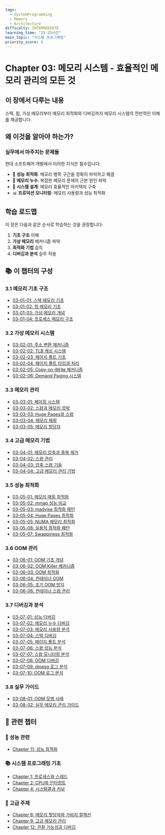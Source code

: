 ```yaml
---
tags:
  - SystemProgramming
  - Memory
  - Architecture
difficulty: INTERMEDIATE
learning_time: "15-25시간"
main_topic: "시스템 프로그래밍"
priority_score: 4
---
```


# Chapter 03: 메모리 시스템 - 효율적인 메모리 관리의 모든 것

## 이 장에서 다루는 내용

스택, 힙, 가상 메모리부터 메모리 최적화와 디버깅까지 메모리 시스템의 전반적인 이해를 제공합니다.

## 왜 이것을 알아야 하는가?

### 실무에서 마주치는 문제들

현대 소프트웨어 개발에서 이러한 지식은 필수입니다:

- 🚀 **성능 최적화**: 메모리 병목 구간을 정확히 파악하고 해결
- 🐛 **메모리 누수**: 복잡한 메모리 문제의 근본 원인 파악  
- 🔧 **시스템 설계**: 메모리 효율적인 아키텍처 구축
- 📊 **프로덕션 모니터링**: 메모리 사용량과 성능 최적화

## 학습 로드맵

이 장은 다음과 같은 순서로 학습하는 것을 권장합니다:

1. **기초 구조** 이해
2. **가상 메모리** 메커니즘 파악  
3. **최적화 기법** 습득
4. **디버깅과 분석** 실무 적용

## 📚 이 챕터의 구성

### 3.1 메모리 기초 구조

- [03-01-01: 스택 메모리 기초](./03-01-01-stack-fundamentals.md)
- [03-01-02: 힙 메모리 기초](./03-01-02-heap-fundamentals.md)
- [03-01-03: 가상 메모리 개념](./03-01-03-virtual-memory-basics.md)
- [03-01-04: 프로세스 메모리 구조](./03-01-04-process-memory.md)

### 3.2 가상 메모리 시스템

- [03-02-01: 주소 변환 메커니즘](./03-02-01-address-translation.md)
- [03-02-02: TLB 캐싱 시스템](./03-02-02-tlb-caching.md)
- [03-02-03: 페이지 폴트 기초](./03-02-03-page-fault.md)
- [03-02-04: 페이지 폴트 타입과 처리](./03-02-04-page-fault-handling.md)
- [03-02-05: Copy-on-Write 메커니즘](./03-02-05-copy-on-write.md)
- [03-02-06: Demand Paging 시스템](./03-02-06-demand-paging.md)

### 3.3 메모리 관리

- [03-03-01: 페이징 시스템](./03-03-01-paging-system.md)
- [03-03-02: 스왑과 메모리 압박](./03-03-02-swap-memory-pressure.md)
- [03-03-03: Huge Pages와 스왑](./03-03-03-swap-huge-pages.md)
- [03-03-04: 메모리 매핑](./03-03-04-memory-mapping.md)
- [03-03-05: 메모리 할당자](./03-03-05-memory-allocator.md)

### 3.4 고급 메모리 기법

- [03-04-01: 메모리 압축과 중복 제거](./03-04-01-compression-deduplication.md)
- [03-04-02: 스왑 관리](./03-04-02-swap-management.md)
- [03-04-03: 압축 스왑 기술](./03-04-03-compressed-swap-technologies.md)
- [03-04-04: 고급 메모리 관리 기법](./03-04-04-advanced-techniques.md)

### 3.5 성능 최적화

- [03-05-01: 메모리 매핑 최적화](./03-05-01-memory-mapping-optimization.md)
- [03-05-02: mmap 성능 비교](./03-05-02-mmap-performance-comparison.md)
- [03-05-03: madvise 최적화 패턴](./03-05-03-madvise-optimization-patterns.md)
- [03-05-04: Huge Pages 최적화](./03-05-04-huge-pages-optimization.md)
- [03-05-05: NUMA 메모리 최적화](./03-05-05-numa-memory-optimization.md)
- [03-05-06: 실용적 최적화 패턴](./03-05-06-practical-optimization-patterns.md)
- [03-05-07: Swappiness 최적화](./03-05-07-swappiness-optimization.md)

### 3.6 OOM 관리

- [03-06-01: OOM 기초 개념](./03-06-01-oom-fundamentals.md)
- [03-06-02: OOM Killer 메커니즘](./03-06-02-oom-killer-fundamentals.md)
- [03-06-03: OOM 최적화](./03-06-03-oom-optimization.md)
- [03-06-04: 컨테이너 OOM](./03-06-04-cgroup-container-oom.md)
- [03-06-05: 조기 OOM 방지](./03-06-05-early-oom-prevention.md)
- [03-06-06: 컨테이너 스왑 관리](./03-06-06-container-swap-management.md)

### 3.7 디버깅과 분석

- [03-07-01: 성능 디버깅](./03-07-01-performance-debugging.md)
- [03-07-02: 메모리 누수 디버깅](./03-07-02-memory-leak-debugging.md)
- [03-07-03: 메모리 사용량 분석](./03-07-03-memory-usage-analysis.md)
- [03-07-04: 스택 디버깅](./03-07-04-stack-debugging.md)
- [03-07-05: 페이지 폴트 분석](./03-07-05-page-fault-analysis.md)
- [03-07-06: 스왑 성능 분석](./03-07-06-swap-performance-analysis.md)
- [03-07-07: 스왑 모니터링 분석](./03-07-07-swap-monitoring-analysis.md)
- [03-07-08: OOM 디버깅](./03-07-08-oom-debugging.md)
- [03-07-09: dmesg 로그 분석](./03-07-09-dmesg-log-analysis.md)
- [03-07-10: OOM 로그 분석](./03-07-10-oom-log-analysis.md)

### 3.8 실무 가이드

- [03-08-01: OOM 모범 사례](./03-08-01-oom-best-practices.md)
- [03-08-02: 실무 메모리 관리 가이드](./03-08-02-practical-guide.md)

## 🔗 관련 챕터

### 🚀 성능 관련  

- [Chapter 11: 성능 최적화](../chapter-11-performance-optimization/index.md)

### 📚 시스템 프로그래밍 기초

- [Chapter 1: 프로세스와 스레드](../chapter-01-process-thread/index.md)
- [Chapter 2: CPU와 인터럽트](../chapter-02-cpu-interrupt/index.md)
- [Chapter 4: 시스템콜과 커널](../chapter-04-syscall-kernel/index.md)

### 🔧 고급 주제

- [Chapter 8: 메모리 할당자와 가비지 컬렉션](../chapter-08-memory-allocator-gc/index.md)
- [Chapter 9: 고급 메모리 관리](../chapter-09-advanced-memory-management/index.md)
- [Chapter 12: 관찰 가능성과 디버깅](../chapter-12-observability-debugging/index.md)
